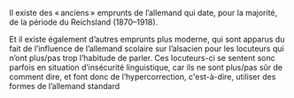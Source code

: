 Il existe des « anciens » emprunts de l’allemand qui date, pour la majorité, de la période du Reichsland (1870–1918).

Et il existe également d’autres emprunts plus moderne, qui sont apparus du fait de l’influence de l’allemand scolaire sur l’alsacien pour les locuteurs qui n’ont plus/pas trop l’habitude de parler. Ces locuteurs-ci se sentent sonc parfois en situation d’insécurité linguistique, car ils ne sont plus/pas sûr de comment dire, et font donc de l’hypercorrection, c'est-à-dire, utiliser des formes de l’allemand standard